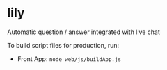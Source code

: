lily
====

Automatic question / answer integrated with live chat

To build script files for production, run:
* Front App: ```node web/js/buildApp.js```

